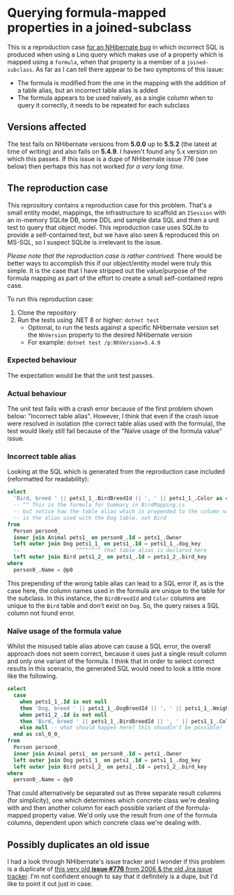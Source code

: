 # Querying formula-mapped properties in a joined-subclass

This is a reproduction case [for an NHibernate bug](https://github.com/nhibernate/nhibernate-core/issues/3614) in which incorrect SQL is produced when using a Linq query which makes use of a property which is mapped using a `formula`, when that property is a member of a `joined-subclass`.
As far as I can tell there appear to be two symptoms of this issue:

* The formula is modified from the one in the mapping with the addition of a table alias, but an incorrect table alias is added
* The formula appears to be used naïvely, as a single column when to query it correctly, it needs to be repeated for each subclass

## Versions affected

The test fails on NHibernate versions from **5.0.0** up to **5.5.2** (the latest at time of writing) and also fails on **5.4.9**.
I haven't found any 5.x version on which this passes.
If this issue is a dupe of NHibernate issue 776 (see below) then perhaps this has not worked _for a very long time_.

## The reproduction case

This reprository contains a reproduction case for this problem.
That's a small entity model, mappings, the infrastructure to scaffold an `ISession` with an in-memory SQLite DB, some DDL and sample data SQL and then a unit test to query that object model.
This reproduction case uses SQLite to provide a self-contained test, but we have also seen & reproduced this on MS-SQL, so I suspect SQLite is irrelevant to the issue.

_Please note that the reproduction case is rather contrived._
There would be better ways to accomplish this if our object/entity model were truly this simple.
It is the case that I have stripped out the value/purpose of the formula mapping as part of the effort to create a small self-contained repro case.

To run this reproduction case:

1. Clone the repository
2. Run the tests using .NET 8 or higher: `dotnet test`
    * Optional, to run the tests against a specific NHibernate version set the `NhVersion` property to the desired NHibernate version
    * For example: `dotnet test /p:NhVersion=5.4.9`

### Expected behaviour

The expectation would be that the unit test passes.

### Actual behaviour

The unit test fails with a crash error because of the first problem shown below: "Incorrect table alias".
However, I think that even if the crash issue were resolved in isolation (the correct table alias used with the formula), the test would likely still fail because of the "Naïve usage of the formula value" issue.

### Incorrect table alias

Looking at the SQL which is generated from the reproduction case included (reformatted for readability):

```sql
select
  'Bird, breed ' || pets1_1_.BirdBreedId || ', ' || pets1_1_.Color as col_0_0_
  -- ^^ This is the formula for Summary in BirdMapping.cs
  -- but notice how the table alias which is prepended to the column names
  -- is the alias used with the Dog table, not Bird
from
  Person person0_
  inner join Animal pets1_ on person0_.Id = pets1_.Owner
  left outer join Dog pets1_1_ on pets1_.Id = pets1_1_.dog_key
  --                  ^^^^^^^^ that table alias is declared here
  left outer join Bird pets1_2_ on pets1_.Id = pets1_2_.bird_key
where
  person0_.Name = @p0
```

This prepending of the wrong table alias can lead to a SQL error if, as is the case here, the column names used in the formula are unique to the table for the subclass.
In this instance, the `BirdBreedId` and `Color` columns are unique to the `Bird` table and don't exist on `Dog`.
So, the query raises a SQL column not found error.

### Naïve usage of the formula value

Whilst the misused table alias above can cause a SQL error, the overall approach does not seem correct, because it uses just a single result column and only one variant of the formula.
I think that in order to select correct results in this scenario, the generated SQL would need to look a little more like the following.

```sql
select
  case
    when pets1_1_.Id is not null
    then 'Dog, breed ' || pets1_1_.DogBreedId || ', ' || pets1_1_.WeightKg || ' KG'
    when pets1_2_.Id is not null
    then 'Bird, breed ' || pets1_1_.BirdBreedId || ', ' || pets1_1_.Color
    else null -- what should happen here? this shoudln't be possible!
  end as col_0_0_
from
  Person person0_
  inner join Animal pets1_ on person0_.Id = pets1_.Owner
  left outer join Dog pets1_1_ on pets1_.Id = pets1_1_.dog_key
  left outer join Bird pets1_2_ on pets1_.Id = pets1_2_.bird_key
where
  person0_.Name = @p0
```

That could alternatively be separated out as three separate result columns (for simplicity), one which determines which concrete class we're dealing with and then another column for each possible variant of the formula-mapped property value.
We'd only use the result from _one_ of the formula columns, dependent upon which concrete class we're dealing with.

## Possibly duplicates an old issue

I had a look through NHibernate's issue tracker and I wonder if this problem is a duplicate of [this very old **issue #776** from 2006 & the old Jira issue tracker](https://github.com/nhibernate/nhibernate-core/issues/776).
I'm not confident enough to say that it definitely is a dupe, but I'd like to point it out just in case.


